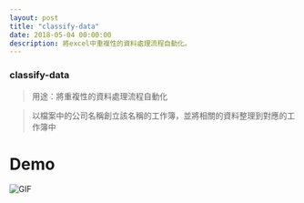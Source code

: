 ```yaml
---
layout: post
title: "classify-data"
date: 2018-05-04 00:00:00
description: 將excel中重複性的資料處理流程自動化。
---
```


### classify-data

> 用途：將重複性的資料處理流程自動化

> 以檔案中的公司名稱創立該名稱的工作簿，並將相關的資料整理到對應的工作簿中

# Demo

![GIF](../assets/img/cd_demo.gif)
